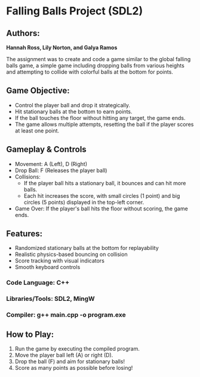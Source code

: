 # Falling Balls Project (SDL2)

## Authors:  
**Hannah Ross, Lily Norton, and Galya Ramos**  

The assignment was to create and code a game similar to the global falling balls game, a simple game including dropping balls from various heights and attempting to collide with colorful balls at the bottom for points.

## Game Objective: 
- Control the player ball and drop it strategically.
- Hit stationary balls at the bottom to earn points.
- If the ball touches the floor without hitting any target, the game ends.
- The game allows multiple attempts, resetting the ball if the player scores at least one point.

## Gameplay & Controls
- Movement: A (Left), D (Right)
- Drop Ball: F (Releases the player ball)
- Collisions:
  - If the player ball hits a stationary ball, it bounces and can hit more balls.
  - Each hit increases the score, with small circles (1 point) and big circles (5 points) displayed in the top-left corner.
- Game Over: If the player's ball hits the floor without scoring, the game ends.


## Features: 
- Randomized stationary balls at the bottom for replayability
- Realistic physics-based bouncing on collision
- Score tracking with visual indicators
- Smooth keyboard controls

### Code Language: C++
### Libraries/Tools: SDL2, MingW
### Compiler: g++ main.cpp -o program.exe

## How to Play: 
1. Run the game by executing the compiled program.
2. Move the player ball left (A) or right (D).
3. Drop the ball (F) and aim for stationary balls!
4. Score as many points as possible before losing!

